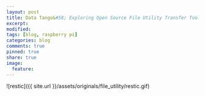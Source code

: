 ```yaml
---
layout: post
title: Data Tango&#58; Exploring Open Source File Utility Transfer Tools
excerpt:
modified:
tags: [blog, raspberry pi]
categories: blog
comments: true
pinned: true
share: true
image:
  feature:
---
```


![restic]({{ site.url }}/assets/originals/file_utility/restic.gif)
